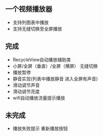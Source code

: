 ##  一个视频播放器
- 支持列图表中播放
- 支持无缝切换至全屏播放

## 完成
- RecycleView自动播放辅助类
- 小屏/全屏（垂直）/全屏（横屏） 无缝切换
- 播放暂停
- 静音实现(列表中播放静音 进入全屏有声音)
- 滑动调节声音
- 滑动调节亮度
- wifi自动播放流量提示播放

## 未完成
- 播放失败提示 重新播放按钮